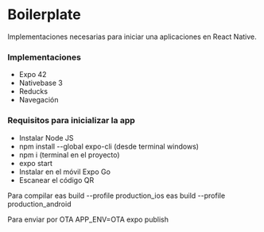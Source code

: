 # Boilerplate #
Implementaciones necesarias para iniciar una aplicaciones en React Native.

### Implementaciones ###

* Expo 42
* Nativebase 3
* Reducks
* Navegación

### Requisitos para inicializar la app ###

- Instalar Node JS
- npm install --global expo-cli (desde terminal windows)
- npm i (terminal en el  proyecto)
- expo start
- Instalar en el móvil Expo Go
- Escanear el código QR

Para compilar
eas build --profile production_ios
eas build --profile production_android

Para enviar por OTA
APP_ENV=OTA expo publish